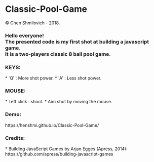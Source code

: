 # Classic-Pool-Game
© Chen Shmilovich - 2018.

<h3> Hello everyone!<br>
The presented code is my first shot at building a javascript game.<br>
It is a two-players classic 8 ball pool game.</h3>

<h3>KEYS:</h3>
* 'Q' : More shot power.
* 'A' : Less shot power.

<h3>MOUSE:</h3>
* Left click : shoot.
* Aim shot by moving the mouse.

<h3>Demo:</h3>
https://henshmi.github.io/Classic-Pool-Game/

<h3>Credits:</h3>
* Building JavaScript Games by Arjan Egges (Apress, 2014):
  https://github.com/apress/building-javascript-games


